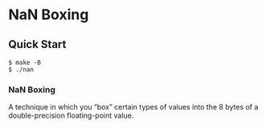 # NaN Boxing 

## Quick Start

 ```console
$ make -B
$ ./nan
```

### NaN Boxing
A technique in which you “box” certain types of values into the 8 bytes of a double-precision floating-point value.